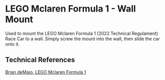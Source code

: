 # LEGO Mclaren Formula 1 - Wall Mount

Used to mount the LEGO Mclaren Formula 1 (2022 Technical Regulament) Race Car to a wall. Simply screw the mount into the wall, then slide the car onto it.

## Technical References
[Brian deMaio, LEGO Mclaren Formula 1](https://www.printables.com/model/194683-lego-mclaren-formula-1-wall-mount/files)